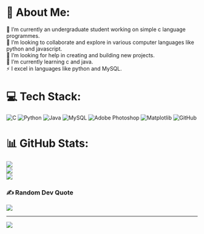# 💫 About Me:
🔭 I’m currently an undergraduate student working on simple c language programmes.<br>👯 I’m looking to collaborate and explore in various computer languages like python and javascript.<br>🤝 I’m looking for help in creating and building new projects.<br>🌱 I’m currently learning c and java.<br>⚡ I excel in languages like python and MySQL.


# 💻 Tech Stack:
![C](https://img.shields.io/badge/c-%2300599C.svg?style=for-the-badge&logo=c&logoColor=white) ![Python](https://img.shields.io/badge/python-3670A0?style=for-the-badge&logo=python&logoColor=ffdd54) ![Java](https://img.shields.io/badge/java-%23ED8B00.svg?style=for-the-badge&logo=openjdk&logoColor=white) ![MySQL](https://img.shields.io/badge/mysql-4479A1.svg?style=for-the-badge&logo=mysql&logoColor=white) ![Adobe Photoshop](https://img.shields.io/badge/adobe%20photoshop-%2331A8FF.svg?style=for-the-badge&logo=adobe%20photoshop&logoColor=white) ![Matplotlib](https://img.shields.io/badge/Matplotlib-%23ffffff.svg?style=for-the-badge&logo=Matplotlib&logoColor=black) ![GitHub](https://img.shields.io/badge/github-%23121011.svg?style=for-the-badge&logo=github&logoColor=white)
# 📊 GitHub Stats:
![](https://github-readme-stats.vercel.app/api?username=varnixs&theme=dark&hide_border=false&include_all_commits=false&count_private=false)<br/>
![](https://github-readme-streak-stats.herokuapp.com/?user=varnixs&theme=dark&hide_border=false)<br/>
![](https://github-readme-stats.vercel.app/api/top-langs/?username=varnixs&theme=dark&hide_border=false&include_all_commits=false&count_private=false&layout=compact)

### ✍️ Random Dev Quote
![](https://quotes-github-readme.vercel.app/api?type=vetical&theme=radical)

---
[![](https://visitcount.itsvg.in/api?id=varnixs&icon=0&color=0)](https://visitcount.itsvg.in)

<!-- Proudly created with GPRM ( https://gprm.itsvg.in ) -->
